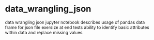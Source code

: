 # data_wrangling_json
data wrangling json 
jupyter notebook describes usage of pandas data frame for json file
exersize at end tests ability to identify basic attributes within data and replace missing values
